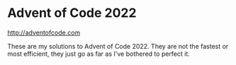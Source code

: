 # Advent of Code 2022

http://adventofcode.com

These are my solutions to Advent of Code 2022. They are not the fastest or most efficient, they just go as far as I've bothered to perfect it.
